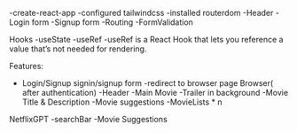 


-create-react-app
-configured tailwindcss 
-installed routerdom
-Header
-Login form
-Signup form
-Routing
-FormValidation


Hooks
 -useState
 -useRef -useRef is a React Hook that lets you reference a value that’s not needed for rendering.



Features:
- Login/Signup
   signin/signup form
   -redirect to browser page
  Browser( after authentication)
    -Header
    -Main Movie
       -Trailer in background
       -Movie Title & Description
       -Movie suggestions
            -MovieLists * n

NetflixGPT
 -searchBar
 -Movie Suggestions
